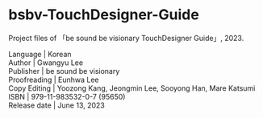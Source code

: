 # bsbv-TouchDesigner-Guide

Project files of 「be sound be visionary TouchDesigner Guide」, 2023.

Language | Korean    
Author | Gwangyu Lee    
Publisher | be sound be visionary    
Proofreading | Eunhwa Lee    
Copy Editing | Yoozong Kang, Jeongmin Lee, Sooyong Han, Mare Katsumi    
ISBN | 979-11-983532-0-7 (95650)    
Release date | June 13, 2023    
